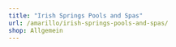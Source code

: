```yaml
---
title: "Irish Springs Pools and Spas"
url: /amarillo/irish-springs-pools-and-spas/
shop: Allgemein
---
```


